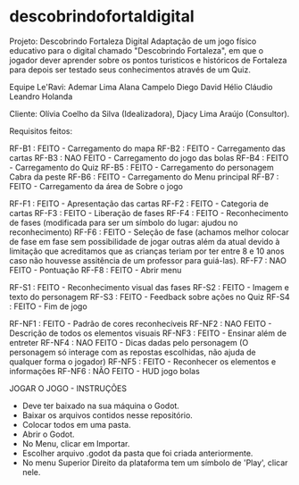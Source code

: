 # descobrindofortaldigital
Projeto: Descobrindo Fortaleza Digital
Adaptação de um jogo físico educativo para o digital chamado "Descobrindo Fortaleza", em que o jogador dever aprender sobre os pontos turisticos e históricos de Fortaleza para depois ser testado seus conhecimentos através de um Quiz.

Equipe Le'Ravi:
Ademar Lima
Alana Campelo
Diego David
Hélio Cláudio
Leandro Holanda

Cliente:
Olívia Coelho da Silva (Idealizadora), Djacy Lima Araújo (Consultor).

Requisitos feitos:

RF-B1 : FEITO      - Carregamento do mapa
RF-B2 : FEITO      - Carregamento das cartas
RF-B3 : NAO FEITO  - Carregamento do jogo das bolas
RF-B4 : FEITO      - Carregamento do Quiz
RF-B5 : FEITO      - Carregamento do personagem Cabra da peste
RF-B6 : FEITO      - Carregamento do Menu principal
RF-B7 : FEITO      - Carregamento da área de Sobre o jogo 
 
RF-F1 : FEITO      - Apresentação das cartas
RF-F2 : FEITO      - Categoria de cartas
RF-F3 : FEITO      - Liberação de fases
RF-F4 : FEITO      - Reconhecimento de fases (modificada para ser um símbolo do lugar: ajudou no reconhecimento)
RF-F6 : FEITO      - Seleção de fase (achamos melhor colocar de fase em fase sem possibilidade de jogar outras além da atual devido à limitação que acreditamos que as crianças teriam por ter entre 8 e 10 anos caso não houvesse assitência de um professor para guiá-las).
RF-F7 : NAO FEITO  - Pontuação
RF-F8 : FEITO      - Abrir menu

RF-S1 : FEITO      - Reconhecimento visual das fases
RF-S2 : FEITO      - Imagem e texto do personagem
RF-S3 : FEITO      - Feedback sobre ações no Quiz
RF-S4 : FEITO      - Fim de jogo 
 
RF-NF1 : FEITO     - Padrão de cores reconhecíveis
RF-NF2 : NAO FEITO - Descrição de todos os elementos visuais
RF-NF3 : FEITO     - Ensinar além de entreter
RF-NF4 : NAO FEITO - Dicas dadas pelo personagem (O personagem só interage com as repostas escolhidas, não ajuda de qualquer forma o jogador) 
RF-NF5 : FEITO     - Reconhecer os elementos e informações
RF-NF6 : NÃO FEITO - HUD jogo bolas

JOGAR O JOGO - INSTRUÇÕES

- Deve ter baixado na sua máquina o Godot.
- Baixar os arquivos contidos nesse repositório.
- Colocar todos em uma pasta.
- Abrir o Godot.
- No Menu, clicar em Importar.
- Escolher arquivo .godot da pasta que foi criada anteriormente.
- No menu Superior Direito da plataforma tem um símbolo de 'Play', clicar nele.
